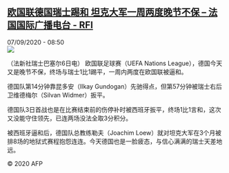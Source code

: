 <!--1599465311000-->
[欧国联德国瑞士踢和 坦克大军一周两度晚节不保 – 法国国际广播电台 - RFI](http://www.rfi.fr//cn/contenu/20200907-%E6%AC%A7%E5%9B%BD%E8%81%94%E5%BE%B7%E5%9B%BD%E7%91%9E%E5%A3%AB%E8%B8%A2%E5%92%8C-%E5%9D%A6%E5%85%8B%E5%A4%A7%E5%86%9B%E4%B8%80%E5%91%A8%E4%B8%A4%E5%BA%A6%E6%99%9A%E8%8A%82%E4%B8%8D%E4%BF%9D)
------

<div>07/09/2020 - 08:50</div><img src="https://s.rfi.fr/media/display/ff8e37a8-f0d7-11ea-9d42-005056a98db9/w:310/p:16x9/spo0010b.200907145004.jpg"><div class="t-content__body u-clearfix"><p>（法新社瑞士巴塞尔6日电）    欧国联足球赛（UEFA Nations League），德国今天又是晚节不保，终场与瑞士1比1踢平，一周内两度在欧国联被逼和。</p><p>    德国队第14分钟靠昆多安（Ilkay Gundogan）先驰得点，但第57分钟被瑞士右后卫维德梅尔（Silvan Widmer）扳平。</p><p>    德国队3日首战也是在比赛结束前的伤停补时被西班牙扳平，终场1比1言和，这次又没能守住领先，已连两场没法全取3分积分。</p><p>    被西班牙逼和后，德国队总教练勒夫（Joachim Loew）就对坦克大军在3个月被排8场的地狱式赛程抱怨连连。今天德国也是一脸疲态，与信心满满的瑞士天差地远。</p><p class="t-copyright">© 2020 AFP</p>        </div>
